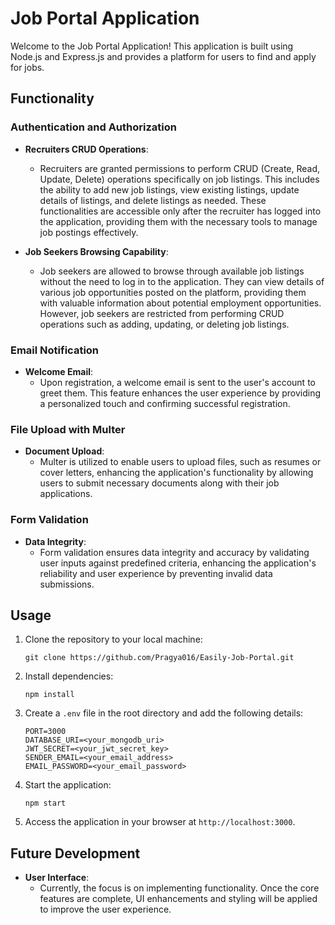 # Job Portal Application

Welcome to the Job Portal Application! This application is built using Node.js and Express.js and provides a platform for users to find and apply for jobs.

## Functionality

### Authentication and Authorization

- **Recruiters CRUD Operations**:
  - Recruiters are granted permissions to perform CRUD (Create, Read, Update, Delete) operations specifically on job listings. This includes the ability to add new job listings, view existing listings, update details of listings, and delete listings as needed. These functionalities are accessible only after the recruiter has logged into the application, providing them with the necessary tools to manage job postings effectively.

- **Job Seekers Browsing Capability**:
  - Job seekers are allowed to browse through available job listings without the need to log in to the application. They can view details of various job opportunities posted on the platform, providing them with valuable information about potential employment opportunities. However, job seekers are restricted from performing CRUD operations such as adding, updating, or deleting job listings.

### Email Notification

- **Welcome Email**:
  - Upon registration, a welcome email is sent to the user's account to greet them. This feature enhances the user experience by providing a personalized touch and confirming successful registration.

### File Upload with Multer

- **Document Upload**:
  - Multer is utilized to enable users to upload files, such as resumes or cover letters, enhancing the application's functionality by allowing users to submit necessary documents along with their job applications.

### Form Validation

- **Data Integrity**:
  - Form validation ensures data integrity and accuracy by validating user inputs against predefined criteria, enhancing the application's reliability and user experience by preventing invalid data submissions.

## Usage

1. Clone the repository to your local machine:

    ```
    git clone https://github.com/Pragya016/Easily-Job-Portal.git
    ```

2. Install dependencies:

    ```
    npm install
    ```

3. Create a `.env` file in the root directory and add the following details:
    ```
    PORT=3000
    DATABASE_URI=<your_mongodb_uri>
    JWT_SECRET=<your_jwt_secret_key>
    SENDER_EMAIL=<your_email_address>
    EMAIL_PASSWORD=<your_email_password>
    ```

4. Start the application:

    ```
    npm start
    ```

5. Access the application in your browser at `http://localhost:3000`.

## Future Development

- **User Interface**:
  - Currently, the focus is on implementing functionality. Once the core features are complete, UI enhancements and styling will be applied to improve the user experience.
